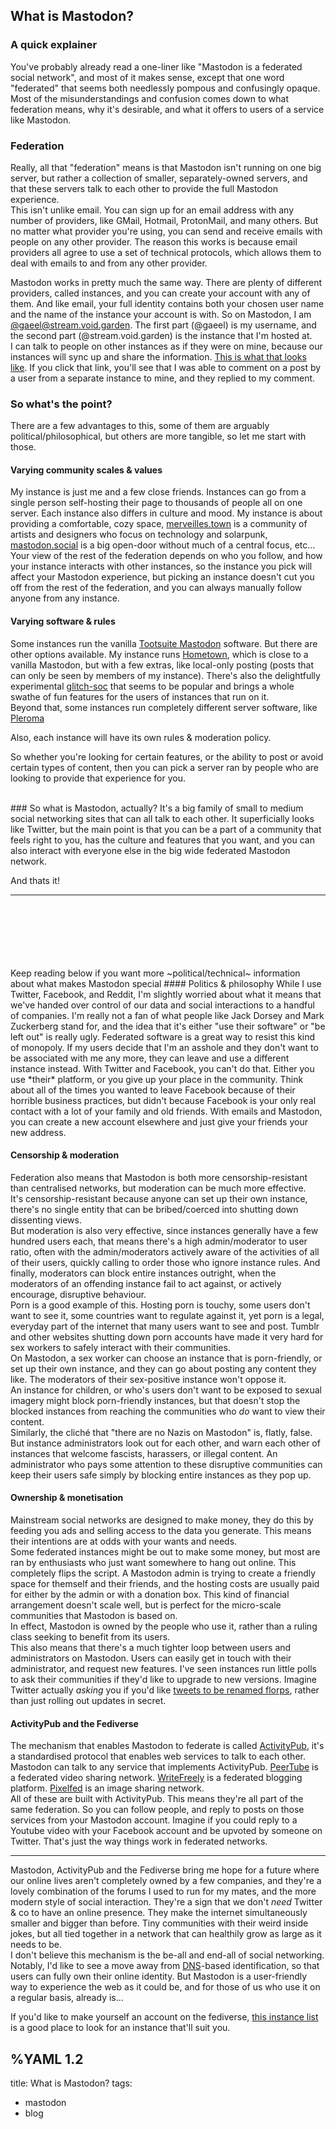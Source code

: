 ## What is Mastodon?
### A quick explainer
You've probably already read a one-liner like "Mastodon is a federated social network", and most of it makes sense, except that one word "federated" that seems both needlessly pompous and confusingly opaque.  
Most of the misunderstandings and confusion comes down to what federation means, why it's desirable, and what it offers to users of a service like Mastodon.   
  
### Federation
Really, all that "federation" means is that Mastodon isn't running on one big server, but rather a collection of smaller, separately-owned servers, and that these servers talk to each other to provide the full Mastodon experience.  
This isn't unlike email. You can sign up for an email address with any number of providers, like GMail, Hotmail, ProtonMail, and many others. But no matter what provider you're using, you can send and receive emails with people on any other provider. The reason this works is because email providers all agree to use a set of technical protocols, which allows them to deal with emails to and from any other provider.  
  
Mastodon works in pretty much the same way. There are plenty of different providers, called instances, and you can create your account with any of them. And like email, your full identity contains both your chosen user name and the name of the instance your account is with. So on Mastodon, I am [@gaeel@stream.void.garden](https://stream.void.garden/@gaeel). The first part (@gaeel) is my username, and the second part (@stream.void.garden) is the instance that I'm hosted at.  
I can talk to people on other instances as if they were on mine, because our instances will sync up and share the information. [This is what that looks like](https://stream.void.garden/@gaeel/103041608240830953). If you click that link, you'll see that I was able to comment on a post by a user from a separate instance to mine, and they replied to my comment.  
  
### So what's the point?
There are a few advantages to this, some of them are arguably political/philosophical, but others are more tangible, so let me start with those.

#### Varying community scales & values
My instance is just me and a few close friends. Instances can go from a single person self-hosting their page to thousands of people all on one server. Each instance also differs in culture and mood. My instance is about providing a comfortable, cozy space, [merveilles.town](https://merveilles.town) is a community of artists and designers who focus on technology and solarpunk, [mastodon.social](https://mastodon.social) is a big open-door without much of a central focus, etc...  
Your view of the rest of the federation depends on who you follow, and how your instance interacts with other instances, so the instance you pick will affect your Mastodon experience, but picking an instance doesn't cut you off from the rest of the federation, and you can always manually follow anyone from any instance.  

#### Varying software & rules
Some instances run the vanilla [Tootsuite Mastodon](https://github.com/tootsuite/mastodon) software. But there are other options available. My instance runs [Hometown](https://github.com/hometown-fork/hometown), which is close to a vanilla Mastodon, but with a few extras, like local-only posting (posts that can only be seen by members of my instance). There's also the delightfully experimental [glitch-soc](https://github.com/glitch-soc/mastodon/) that seems to be popular and brings a whole swathe of fun features for the users of instances that run on it.  
Beyond that, some instances run completely different server software, like [Pleroma](https://git.pleroma.social/pleroma/pleroma)  
  
Also, each instance will have its own rules & moderation policy.  
  
So whether you're looking for certain features, or the ability to post or avoid certain types of content, then you can pick a server ran by people who are looking to provide that experience for you.

<br>
### So what is Mastodon, actually?
It's a big family of small to medium social networking sites that can all talk to each other.  
It superficially looks like Twitter, but the main point is that you can be a part of a community that feels right to you, has the culture and features that you want, and you can also interact with everyone else in the big wide federated Mastodon network.  

And thats it!  


<hr>
<br><br><br><br><br><br>
Keep reading below if you want more ~political/technical~ information about what makes Mastodon special
#### Politics & philosophy
While I use Twitter, Facebook, and Reddit, I'm slightly worried about what it means that we've handed over control of our data and social interactions to a handful of companies. I'm really not a fan of what people like Jack Dorsey and Mark Zuckerberg stand for, and the idea that it's either "use their software" or "be left out" is really ugly.  
Federated software is a great way to resist this kind of monopoly. If my users decide that I'm an asshole and they don't want to be associated with me any more, they can leave and use a different instance instead. With Twitter and Facebook, you can't do that. Either you use *their* platform, or you give up your place in the community. Think about all of the times you wanted to leave Facebook because of their horrible business practices, but didn't because Facebook is your only real contact with a lot of your family and old friends. With emails and Mastodon, you can create a new account elsewhere and just give your friends your new address.  

#### Censorship & moderation
Federation also means that Mastodon is both more censorship-resistant than centralised networks, but moderation can be much more effective.  
It's censorship-resistant because anyone can set up their own instance, there's no single entity that can be bribed/coerced into shutting down dissenting views.  
But moderation is also very effective, since instances generally have a few hundred users each, that means there's a high admin/moderator to user ratio, often with the admin/moderators actively aware of the activities of all of their users, quickly calling to order those who ignore instance rules. And finally, moderators can block entire instances outright, when the moderators of an offending instance fail to act against, or actively encourage, disruptive behaviour.  
Porn is a good example of this. Hosting porn is touchy, some users don't want to see it, some countries want to regulate against it, yet porn is a legal, everyday part of the internet that many users want to see and post. Tumblr and other websites shutting down porn accounts have made it very hard for sex workers to safely interact with their communities.  
On Mastodon, a sex worker can choose an instance that is porn-friendly, or set up their own instance, and they can go about posting any content they like. The moderators of their sex-positive instance won't oppose it.  
An instance for children, or who's users don't want to be exposed to sexual imagery might block porn-friendly instances, but that doesn't stop the blocked instances from reaching the communities who *do* want to view their content.  
Similarly, the cliché that "there are no Nazis on Mastodon" is, flatly, false. But instance administrators look out for each other, and warn each other of instances that welcome fascists, harassers, or illegal content. An administrator who pays some attention to these disruptive communities can keep their users safe simply by blocking entire instances as they pop up.  
  
#### Ownership & monetisation
Mainstream social networks are designed to make money, they do this by feeding you ads and selling access to the data you generate. This means their intentions are at odds with your wants and needs.  
Some federated instances might be out to make some money, but most are ran by enthusiasts who just want somewhere to hang out online. This completely flips the script. A Mastodon admin is trying to create a friendly space for themself and their friends, and the hosting costs are usually paid for either by the admin or with a donation box. This kind of financial arrangement doesn't scale well, but is perfect for the micro-scale communities that Mastodon is based on.  
In effect, Mastodon is owned by the people who use it, rather than a ruling class seeking to benefit from its users.  
This also means that there's a much tighter loop between users and administrators on Mastodon. Users can easily get in touch with their administrator, and request new features. I've seen instances run little polls to ask their communities if they'd like to upgrade to new versions. Imagine Twitter actually *asking* you if you'd like [tweets to be renamed florps](https://twitter.com/actioncookbook/status/684515262712967170), rather than just rolling out updates in secret.

#### ActivityPub and the Fediverse
The mechanism that enables Mastodon to federate is called [ActivityPub](https://activitypub.rocks/), it's a standardised protocol that enables web services to talk to each other. Mastodon can talk to any service that implements ActivityPub. [PeerTube](https://joinpeertube.org/) is a federated video sharing network. [WriteFreely](https://writefreely.org/) is a federated blogging platform. [Pixelfed](https://github.com/pixelfed/pixelfed) is an image sharing network.  
All of these are built with ActivityPub. This means they're all part of the same federation. So you can follow people, and reply to posts on those services from your Mastodon account. Imagine if you could reply to a Youtube video with your Facebook account and be upvoted by someone on Twitter. That's just the way things work in federated networks.  


<hr>

Mastodon, ActivityPub and the Fediverse bring me hope for a future where our online lives aren't completely owned by a few companies, and they're a lovely combination of the forums I used to run for my mates, and the more modern style of social interaction. They're a sign that we don't *need* Twitter & co to have an online presence. They make the internet simultaneously smaller and bigger than before. Tiny communities with their weird inside jokes, but all tied together in a network that can healthily grow as large as it needs to be.  
I don't believe this mechanism is the be-all and end-all of social networking. Notably, I'd like to see a move away from [DNS](https://en.wikipedia.org/wiki/Domain_Name_System)-based identification, so that users can fully own their online identity. But Mastodon is a user-friendly way to experience the web as it could be, and for those of us who use it on a regular basis, already is...  
  
If you'd like to make yourself an account on the fediverse, [this instance list](https://instances.noct.zone) is a good place to look for an instance that'll suit you.


%YAML 1.2
---
title: What is Mastodon?
tags:
  - mastodon
  - blog